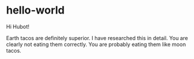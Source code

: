 hello-world
===========

Hi Hubot!

Earth tacos are definitely superior. I have researched this in detail.
You are clearly not eating them correctly. You are probably eating them like moon tacos.

